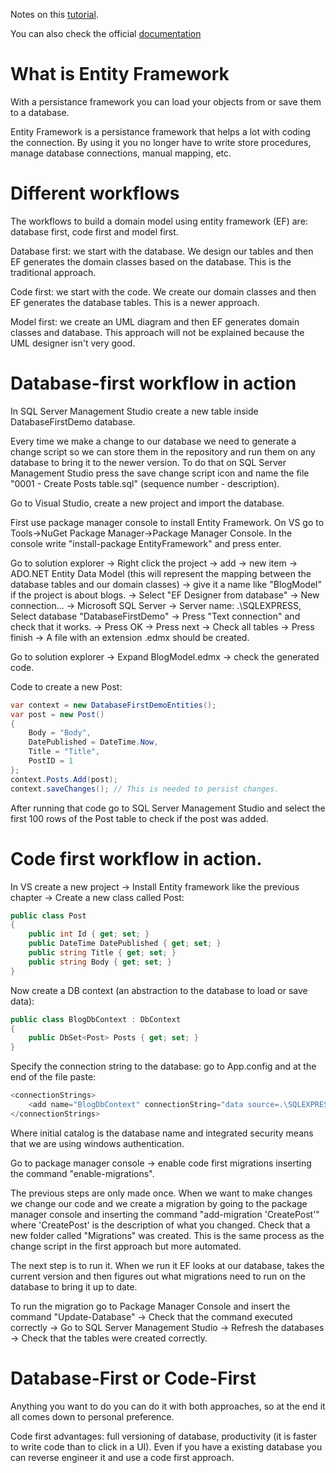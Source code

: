 Notes on this [tutorial](https://www.youtube.com/watch?v=ZX7_12fwQLU&ab_channel=ProgrammingwithMosh).

You can also check the official [documentation](https://learn.microsoft.com/en-us/aspnet/mvc/overview/getting-started/getting-started-with-ef-using-mvc/)

# What is Entity Framework

With a persistance framework you can load your objects from or save them to a database.

Entity Framework is a persistance framework that helps a lot with coding the connection. By using it you no longer have to write store procedures, manage database connections, manual mapping, etc.

# Different workflows

The workflows to build a domain model using entity framework (EF) are: database first, code first and model first.

Database first: we start with the database. We design our tables and then EF generates the domain classes based on the database. This is the traditional approach.

Code first: we start with the code. We create our domain classes and then EF generates the database tables. This is a newer approach.

Model first: we create an UML diagram and then EF generates domain classes and database. This approach will not be explained because the UML designer isn't very good.

# Database-first workflow in action

In SQL Server Management Studio create a new table inside DatabaseFirstDemo database.

Every time we make a change to our database we need to generate a change script so we can store them in the repository and run them on any database to bring it to the newer version. To do that on SQL Server Management Studio press the save change script icon and name the file "0001 - Create Posts table.sql" (sequence number - description).

Go to Visual Studio, create a new project and import the database.

First use package manager console to install Entity Framework. On VS go to Tools->NuGet Package Manager->Package Manager Console. In the console write "install-package EntityFramework" and press enter.

Go to solution explorer -> Right click the project -> add -> new item -> ADO.NET Entity Data Model (this will represent the mapping between the database tables and our domain classes) -> give it a name like "BlogModel" if the project is about blogs. -> Select "EF Designer from database" -> New connection... -> Microsoft SQL Server -> Server name: .\SQLEXPRESS, Select database "DatabaseFirstDemo" -> Press "Text connection" and check that it works. -> Press OK -> Press next -> Check all tables -> Press finish -> A file with an extension .edmx should be created.

Go to solution explorer -> Expand BlogModel.edmx -> check the generated code.

Code to create a new Post:
```c#
var context = new DatabaseFirstDemoEntities();
var post = new Post()
{
    Body = "Body",
    DatePublished = DateTime.Now,
    Title = "Title",
    PostID = 1
};
context.Posts.Add(post);
context.saveChanges(); // This is needed to persist changes.
```

After running that code go to SQL Server Management Studio and select the first 100 rows of the Post table to check if the post was added.

# Code first workflow in action.

In VS create a new project -> Install Entity framework like the previous chapter -> Create a new class called Post:

```c#
public class Post
{
    public int Id { get; set; }
    public DateTime DatePublished { get; set; }
    public string Title { get; set; }
    public string Body { get; set; }
}
```

Now create a DB context (an abstraction to the database to load or save data):

```c#
public class BlogDbContext : DbContext
{
    public DbSet<Post> Posts { get; set; }
}
```

Specify the connection string to the database: go to App.config and at the end of the file paste:

```c#
<connectionStrings>
    <add name="BlogDbContext" connectionString="data source=.\SQLEXPRESS; initial catalog=CodeFirstDemo; integrated security=SSPI" providerName="System.Data.SqlClient">
</connectionStrings>
```

Where initial catalog is the database name and integrated security means that we are using windows authentication.

Go to package manager console -> enable code first migrations inserting the command "enable-migrations".

The previous steps are only made once. When we want to make changes we change our code and we create a migration by going to the package manager console and inserting the command "add-migration 'CreatePost'" where 'CreatePost' is the description of what you changed. Check that a new folder called "Migrations" was created. This is the same process as the change script in the first approach but more automated.

The next step is to run it. When we run it EF looks at our database, takes the current version and then figures out what migrations need to run on the database to bring it up to date.

To run the migration go to Package Manager Console and insert the command "Update-Database" -> Check that the command executed correctly -> Go to SQL Server Management Studio -> Refresh the databases -> Check that the tables were created correctly.

# Database-First or Code-First

Anything you want to do you can do it with both approaches, so at the end it all comes down to personal preference.

Code first advantages: full versioning of database, productivity (it is faster to write code than to click in a UI). Even if you have a existing database you can reverse engineer it and use a code first approach.